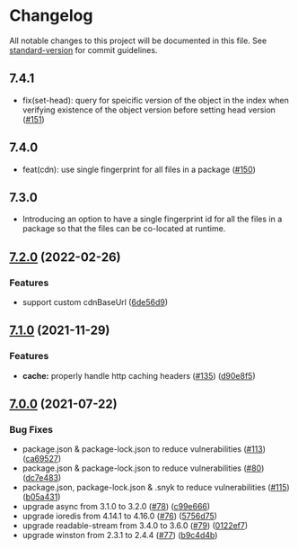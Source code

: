 # Changelog


All notable changes to this project will be documented in this file. See [standard-version](https://github.com/conventional-changelog/standard-version) for commit guidelines.

## 7.4.1

- fix(set-head): query for speicific version of the object in the index when verifying existence of the object version before setting head version ([#151](https://github.com/godaddy/warehouse.ai/pull/151))

## 7.4.0

- feat(cdn): use single fingerprint for all files in a package ([#150](https://github.com/godaddy/warehouse.ai/pull/150))

## 7.3.0

- Introducing an option to have a single fingerprint id for all the files in a package so that the files can be co-located at runtime.

## [7.2.0](https://github.com/godaddy/warehouse.ai/compare/7.1.0...7.2.0) (2022-02-26)


### Features

* support custom cdnBaseUrl ([6de56d9](https://github.com/godaddy/warehouse.ai/commit/6de56d9a2506b569fcb66061713e3a22685afa3c))

## [7.1.0](https://github.com/godaddy/warehouse.ai/compare/7.0.0...7.1.0) (2021-11-29)


### Features

* **cache:** properly handle http caching headers ([#135](https://github.com/godaddy/warehouse.ai/issues/135)) ([d90e8f5](https://github.com/godaddy/warehouse.ai/commit/d90e8f5e53396cdd5ee6149d9c0fdff7de400830))

## [7.0.0](https://github.com/godaddy/warehouse.ai/compare/6.4.0...7.0.0) (2021-07-22)


### Bug Fixes

* package.json & package-lock.json to reduce vulnerabilities ([#113](https://github.com/godaddy/warehouse.ai/issues/113)) ([ca69527](https://github.com/godaddy/warehouse.ai/commit/ca69527b302d101d9ff294ec8f6efdb3403e707d))
* package.json & package-lock.json to reduce vulnerabilities ([#80](https://github.com/godaddy/warehouse.ai/issues/80)) ([dc7e483](https://github.com/godaddy/warehouse.ai/commit/dc7e483721d13c97fc52b33d3a06398254f90bfa))
* package.json, package-lock.json & .snyk to reduce vulnerabilities ([#115](https://github.com/godaddy/warehouse.ai/issues/115)) ([b05a431](https://github.com/godaddy/warehouse.ai/commit/b05a4317128c43604324efca63f95aaad7ba0ce1))
* upgrade async from 3.1.0 to 3.2.0 ([#78](https://github.com/godaddy/warehouse.ai/issues/78)) ([c99e666](https://github.com/godaddy/warehouse.ai/commit/c99e666dc4727cfe1062072a4ac45310ebde1e41))
* upgrade ioredis from 4.14.1 to 4.16.0 ([#76](https://github.com/godaddy/warehouse.ai/issues/76)) ([5756d75](https://github.com/godaddy/warehouse.ai/commit/5756d7535db24fe2ee7b5a69184b96b6930fc7ed))
* upgrade readable-stream from 3.4.0 to 3.6.0 ([#79](https://github.com/godaddy/warehouse.ai/issues/79)) ([0122ef7](https://github.com/godaddy/warehouse.ai/commit/0122ef7c28694a8161c3c18782a43d7779f695f6))
* upgrade winston from 2.3.1 to 2.4.4 ([#77](https://github.com/godaddy/warehouse.ai/issues/77)) ([b9c4d4b](https://github.com/godaddy/warehouse.ai/commit/b9c4d4b0a1379d9345023586521bbeaa9db2f545))

